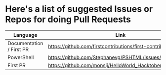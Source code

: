 # Here's a list of suggested Issues or Repos for doing Pull Requests

Language | Link
---------|----------
Documentation / First PR | https://github.com/firstcontributions/first-contributions
PowerShell | https://github.com/Stephanevg/PSHTML/issues/19
First PR | https://github.com/monsij/HelloWorld_Hacktober18/issues/71